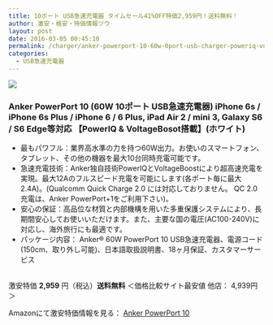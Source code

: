 ```yaml
---
title: 10ポート USB急速充電器 タイムセール41%OFF特価2,959円！送料無料！
author: 激安・格安・特価情報ツウ
layout: post
date: 2016-03-05 00:45:10
permalink: /charger/anker-powerport-10-60w-0port-usb-charger-poweriq-voltagebosot-2959-amazon.html
categories:
  - USB急速充電器
---
```


<div class="img-bg2 img_L">
<a  href="//www.amazon.co.jp/gp/product/B00YS1RQVI/ref=as_li_qf_sp_asin_il?ie=UTF8&camp=247&creative=1211&creativeASIN=B00YS1RQVI&linkCode=as2&tag=tokkajohotsu-22"><img border="0" src="//ws-fe.amazon-adsystem.com/widgets/q?_encoding=UTF8&ASIN=B00YS1RQVI&Format=_SL250_&ID=AsinImage&MarketPlace=JP&ServiceVersion=20070822&WS=1&tag=tokkajohotsu-22" ></a><img src="//ir-jp.amazon-adsystem.com/e/ir?t=tokkajohotsu-22&l=as2&o=9&a=B00YS1RQVI" width="1" height="1" border="0" alt="" style="border:none !important; margin:0px !important;" />
</div>

### Anker PowerPort 10 (60W 10ポート USB急速充電器) iPhone 6s / iPhone 6s Plus / iPhone 6 / 6 Plus, iPad Air 2 / mini 3, Galaxy S6 / S6 Edge等対応 【PowerIQ & VoltageBosot搭載】(ホワイト)
<!--more-->

* 最もパワフル：業界高水準の力を持つ60W出力。お使いのスマートフォン、タブレット、その他の機器を最大10台同時充電可能です。
* 急速充電技術：Anker独自技術PowerIQとVoltageBoostにより超高速充電を実現。最大12Aのフルスピード充電を可能にします(各ポート毎に最大2.4A)。(Qualcomm Quick Charge 2.0 には対応しておりません。 QC 2.0充電は、Anker PowerPort+1をご利用下さい)。
* 安心の保証：高品位な材質と内部機構を用いた多重保護システムにより、長期間安心してお使いいただけます。また、主要な国の電圧(AC100-240V)に対応し、海外旅行にも最適です。
* パッケージ内容： Anker® 60W PowerPort 10 USB急速充電器、電源コード(150cm、取り外し可能)、日本語取扱説明書、18ヶ月保証、カスタマーサービス

<br clear="all" />激安特価 <span class="tokka-price"><strong>2,959</strong></span> 円（税込）**送料無料**
＜価格比較サイト最安値 他店： 4,939円＞

Amazonにて激安特価情報を見る： <span class="fs150p"><a href="//www.amazon.co.jp/gp/product/B00YS1RQVI/ref=as_li_qf_sp_asin_il?ie=UTF8&camp=247&creative=1211&creativeASIN=B00YS1RQVI&linkCode=as2&tag=tokkajohotsu-22" target="_blank">Anker PowerPort 10</a></span>

